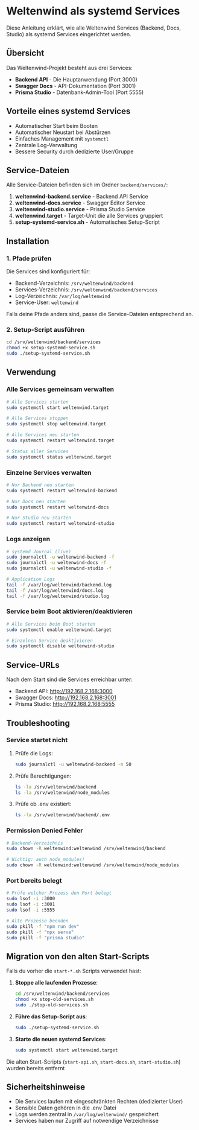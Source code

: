 # Weltenwind als systemd Services

Diese Anleitung erklärt, wie alle Weltenwind Services (Backend, Docs, Studio) als systemd Services eingerichtet werden.

## Übersicht

Das Weltenwind-Projekt besteht aus drei Services:
- **Backend API** - Die Hauptanwendung (Port 3000)
- **Swagger Docs** - API-Dokumentation (Port 3001)
- **Prisma Studio** - Datenbank-Admin-Tool (Port 5555)

## Vorteile eines systemd Services

- Automatischer Start beim Booten
- Automatischer Neustart bei Abstürzen
- Einfaches Management mit `systemctl`
- Zentrale Log-Verwaltung
- Bessere Security durch dedizierte User/Gruppe

## Service-Dateien

Alle Service-Dateien befinden sich im Ordner `backend/services/`:

1. **weltenwind-backend.service** - Backend API Service
2. **weltenwind-docs.service** - Swagger Editor Service
3. **weltenwind-studio.service** - Prisma Studio Service
4. **weltenwind.target** - Target-Unit die alle Services gruppiert
5. **setup-systemd-service.sh** - Automatisches Setup-Script

## Installation

### 1. Pfade prüfen

Die Services sind konfiguriert für:
- Backend-Verzeichnis: `/srv/weltenwind/backend`
- Services-Verzeichnis: `/srv/weltenwind/backend/services`
- Log-Verzeichnis: `/var/log/weltenwind`
- Service-User: `weltenwind`

Falls deine Pfade anders sind, passe die Service-Dateien entsprechend an.

### 2. Setup-Script ausführen

```bash
cd /srv/weltenwind/backend/services
chmod +x setup-systemd-service.sh
sudo ./setup-systemd-service.sh
```

## Verwendung

### Alle Services gemeinsam verwalten

```bash
# Alle Services starten
sudo systemctl start weltenwind.target

# Alle Services stoppen
sudo systemctl stop weltenwind.target

# Alle Services neu starten
sudo systemctl restart weltenwind.target

# Status aller Services
sudo systemctl status weltenwind.target
```

### Einzelne Services verwalten

```bash
# Nur Backend neu starten
sudo systemctl restart weltenwind-backend

# Nur Docs neu starten
sudo systemctl restart weltenwind-docs

# Nur Studio neu starten
sudo systemctl restart weltenwind-studio
```

### Logs anzeigen

```bash
# systemd Journal (live)
sudo journalctl -u weltenwind-backend -f
sudo journalctl -u weltenwind-docs -f
sudo journalctl -u weltenwind-studio -f

# Application Logs
tail -f /var/log/weltenwind/backend.log
tail -f /var/log/weltenwind/docs.log
tail -f /var/log/weltenwind/studio.log
```

### Service beim Boot aktivieren/deaktivieren

```bash
# Alle Services beim Boot starten
sudo systemctl enable weltenwind.target

# Einzelnen Service deaktivieren
sudo systemctl disable weltenwind-studio
```

## Service-URLs

Nach dem Start sind die Services erreichbar unter:

- Backend API: http://192.168.2.168:3000
- Swagger Docs: http://192.168.2.168:3001
- Prisma Studio: http://192.168.2.168:5555

## Troubleshooting

### Service startet nicht

1. Prüfe die Logs:
   ```bash
   sudo journalctl -u weltenwind-backend -n 50
   ```

2. Prüfe Berechtigungen:
   ```bash
   ls -la /srv/weltenwind/backend
   ls -la /srv/weltenwind/node_modules
   ```

3. Prüfe ob .env existiert:
   ```bash
   ls -la /srv/weltenwind/backend/.env
   ```

### Permission Denied Fehler

```bash
# Backend-Verzeichnis
sudo chown -R weltenwind:weltenwind /srv/weltenwind/backend

# Wichtig: auch node_modules!
sudo chown -R weltenwind:weltenwind /srv/weltenwind/node_modules
```

### Port bereits belegt

```bash
# Prüfe welcher Prozess den Port belegt
sudo lsof -i :3000
sudo lsof -i :3001
sudo lsof -i :5555

# Alte Prozesse beenden
sudo pkill -f "npm run dev"
sudo pkill -f "npx serve"
sudo pkill -f "prisma studio"
```

## Migration von den alten Start-Scripts

Falls du vorher die `start-*.sh` Scripts verwendet hast:

1. **Stoppe alle laufenden Prozesse**:
   ```bash
   cd /srv/weltenwind/backend/services
   chmod +x stop-old-services.sh
   sudo ./stop-old-services.sh
   ```

2. **Führe das Setup-Script aus**:
   ```bash
   sudo ./setup-systemd-service.sh
   ```

3. **Starte die neuen systemd Services**:
   ```bash
   sudo systemctl start weltenwind.target
   ```

Die alten Start-Scripts (`start-api.sh`, `start-docs.sh`, `start-studio.sh`) wurden bereits entfernt

## Sicherheitshinweise

- Die Services laufen mit eingeschränkten Rechten (dedizierter User)
- Sensible Daten gehören in die .env Datei
- Logs werden zentral in `/var/log/weltenwind/` gespeichert
- Services haben nur Zugriff auf notwendige Verzeichnisse 